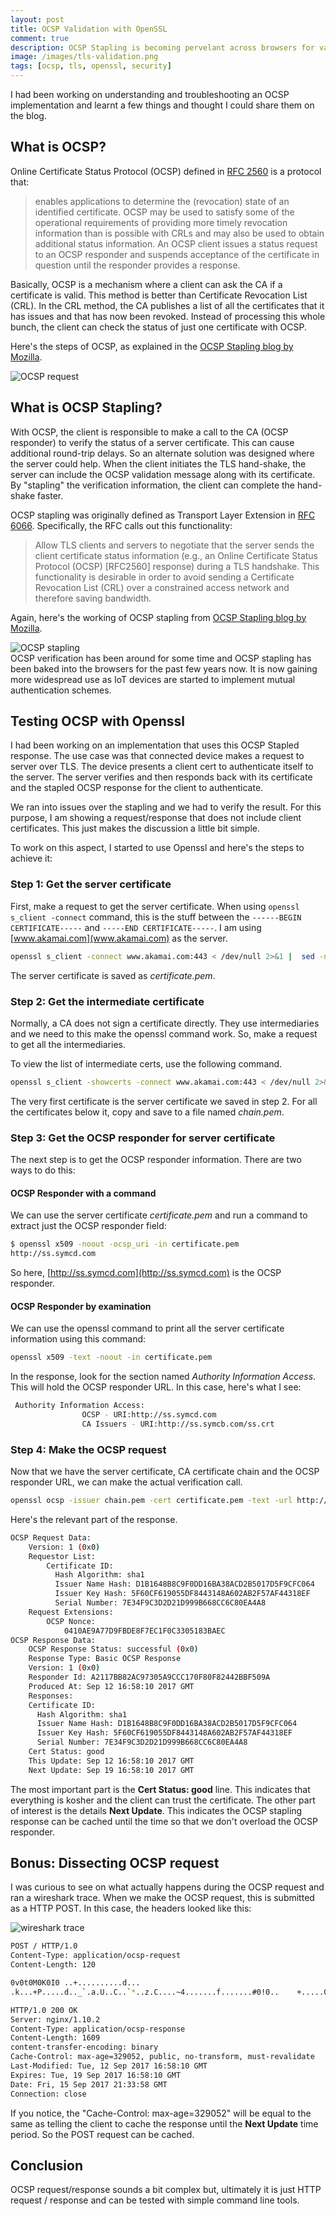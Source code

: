 ```yaml
---
layout: post
title: OCSP Validation with OpenSSL
comment: true
description: OCSP Stapling is becoming pervelant across browsers for validating certificates. Here I show how to run this validation manually with OpenSSL.
image: /images/tls-validation.png
tags: [ocsp, tls, openssl, security]
---
```

I had been working on understanding and troubleshooting an OCSP implementation and learnt a few things and thought I could share them on the blog.

## What is OCSP?

Online Certificate Status Protocol (OCSP) defined in [RFC 2560](https://www.ietf.org/rfc/rfc2560.txt) is a protocol that:
>enables applications to determine the (revocation) state of an identified certificate. OCSP may be used to satisfy some of the operational requirements of providing more timely revocation information than is possible with CRLs and may also be used to obtain additional status information. An OCSP client issues a status request to an OCSP responder and suspends acceptance of the certificate in question until the responder provides a response.

Basically, OCSP is a mechanism where a client can ask the CA if a certificate is valid. This method is better than Certificate Revocation List (CRL). In the CRL method, the CA publishes a list of all the certificates that it has issues and that has now been revoked. Instead of processing this whole bunch, the client can check the status of just one certificate with OCSP.

Here's the steps of OCSP, as explained in the [OCSP Stapling blog by Mozilla](https://blog.mozilla.org/security/2013/07/29/ocsp-stapling-in-firefox/).

![OCSP request](https://blog.mozilla.org/security/files/2013/08/p4.png)

## What is OCSP Stapling?

With OCSP, the client is responsible to make a call to the CA (OCSP responder) to verify the status of a server certificate. This can cause additional round-trip delays. So an alternate solution was designed where the server could help. When the client initiates the TLS hand-shake, the server can include the OCSP validation message along with its certificate. By "stapling" the verification information, the client can complete the hand-shake faster.  

OCSP stapling was originally defined as Transport Layer Extension in [RFC 6066](https://www.ietf.org/rfc/rfc6066.txt). Specifically, the RFC calls out this functionality:
>Allow TLS clients and servers to negotiate that the server sends the client certificate status information (e.g., an Online Certificate Status Protocol (OCSP) [RFC2560] response) during a TLS handshake.  This functionality is desirable in order to avoid sending a Certificate Revocation List (CRL) over a constrained access network and therefore saving bandwidth.

Again, here's the working of OCSP stapling from [OCSP Stapling blog by Mozilla](https://blog.mozilla.org/security/2013/07/29/ocsp-stapling-in-firefox/).

![OCSP stapling](https://blog.mozilla.org/security/files/2013/08/p6.png)   
OCSP verification has been around for some time and OCSP stapling has been baked into the browsers for the past few years now. It is now gaining more widespread use as IoT devices are started to implement mutual authentication schemes.


## Testing OCSP with Openssl
I had been working on an implementation that uses this OCSP Stapled response. The use case was that connected device makes a request to server over TLS. The device presents a client cert to authenticate itself to the server. The server verifies and then responds back with its certificate and the stapled OCSP response for the client to authenticate.

We ran into issues over the stapling and we had to verify the result. For this purpose, I am showing a request/response that does not include client certificates. This just makes the discussion a little bit simple.

To work on this aspect, I started to use Openssl and here's the steps to achieve it:

### Step 1: Get the server certificate
First, make a request to get the server certificate. When using ```openssl s_client -connect``` command, this is the stuff between the ```------BEGIN CERTIFICATE-----``` and ```-----END CERTIFICATE-----```. I am using [www.akamai.com](www.akamai.com) as the server.

```bash
openssl s_client -connect www.akamai.com:443 < /dev/null 2>&1 |  sed -n '/-----BEGIN/,/-----END/p' > certificate.pem
```

The server certificate is saved as _certificate.pem_.

### Step 2: Get the intermediate certificate
Normally, a CA does not sign a certificate directly. They use intermediaries and we need to this make the openssl command work. So, make a request to get all the intermediaries.

To view the list of intermediate certs, use the following command.

```bash
openssl s_client -showcerts -connect www.akamai.com:443 < /dev/null 2>&1 |  sed -n '/-----BEGIN/,/-----END/p'
```

The very first certificate is the server certificate we saved in step 2. For all the certificates below it, copy and save to a file named _chain.pem_.

### Step 3: Get the OCSP responder for server certificate
The next step is to get the OCSP responder information. There are two ways to do this:

#### OCSP Responder with a command
We can use the server certificate _certificate.pem_ and run a command to extract just the OCSP responder field:

```bash
$ openssl x509 -noout -ocsp_uri -in certificate.pem 
http://ss.symcd.com
```

So here, [http://ss.symcd.com](http://ss.symcd.com) is the OCSP responder.

#### OCSP Responder by examination
We can use the openssl command to print all the server certificate information using this command:

```bash
openssl x509 -text -noout -in certificate.pem 
```

In the response, look for the section named _Authority Information Access_. This will hold the OCSP responder URL. In this case, here's what I see:

```bash
 Authority Information Access: 
                OCSP - URI:http://ss.symcd.com
                CA Issuers - URI:http://ss.symcb.com/ss.crt
```

### Step 4: Make the OCSP request

Now that we have the server certificate, CA certificate chain and the OCSP responder URL, we can make the actual verification call.                

```bash
openssl ocsp -issuer chain.pem -cert certificate.pem -text -url http://ss.symcd.com
```

Here's the relevant part of the response.
```bash
OCSP Request Data:
    Version: 1 (0x0)
    Requestor List:
        Certificate ID:
          Hash Algorithm: sha1
          Issuer Name Hash: D1B1648B8C9F0DD16BA38ACD2B5017D5F9CFC064
          Issuer Key Hash: 5F60CF619055DF8443148A602AB2F57AF44318EF
          Serial Number: 7E34F9C3D2D21D999B668CC6C80EA4A8
    Request Extensions:
        OCSP Nonce: 
            0410AE9A77D9FBDE8F7EC1F0C3305183BAEC
OCSP Response Data:
    OCSP Response Status: successful (0x0)
    Response Type: Basic OCSP Response
    Version: 1 (0x0)
    Responder Id: A2117BB82AC97305A9CCC170F80F82442BBF509A
    Produced At: Sep 12 16:58:10 2017 GMT
    Responses:
    Certificate ID:
      Hash Algorithm: sha1
      Issuer Name Hash: D1B1648B8C9F0DD16BA38ACD2B5017D5F9CFC064
      Issuer Key Hash: 5F60CF619055DF8443148A602AB2F57AF44318EF
      Serial Number: 7E34F9C3D2D21D999B668CC6C80EA4A8
    Cert Status: good
    This Update: Sep 12 16:58:10 2017 GMT
    Next Update: Sep 19 16:58:10 2017 GMT

```

The most important part is the __Cert Status: good__ line. This indicates that everything is kosher and the client can trust the certificate. The other part of interest is the details __Next Update__. This indicates the OCSP stapling response can be cached until the time so that we don't overload the OCSP responder.

## Bonus: Dissecting OCSP request
I was curious to see on what actually happens during the OCSP request and ran a wireshark trace. When we make the OCSP request, this is submitted as a HTTP POST. In this case, the headers looked like this:

![wireshark trace](https://res.cloudinary.com/akshayranganath-dflt/image/upload/f_auto,q_auto/blog/wireshark%2520trace.png)

```bash
POST / HTTP/1.0
Content-Type: application/ocsp-request
Content-Length: 120

0v0t0M0K0I0	..+..........d...
.k...+P.....d.._`.a.U..C..`*..z.C....~4.......f.......#0!0..	+.....0........w....~...0Q...

HTTP/1.0 200 OK
Server: nginx/1.10.2
Content-Type: application/ocsp-response
Content-Length: 1609
content-transfer-encoding: binary
Cache-Control: max-age=329052, public, no-transform, must-revalidate
Last-Modified: Tue, 12 Sep 2017 16:58:10 GMT
Expires: Tue, 19 Sep 2017 16:58:10 GMT
Date: Fri, 15 Sep 2017 21:33:58 GMT
Connection: close
```
If you notice, the "Cache-Control: max-age=329052" will be equal to the same as telling the client to cache the response until the __Next Update__ time period. So the POST request can be cached.

## Conclusion
OCSP request/response sounds a bit complex but, ultimately it is just HTTP request / response and can be tested with simple command line tools. 

